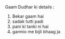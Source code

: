Gaam Dudhar ki details :

1. Bekar gaam hai
2. sadak tutti padi
3. pani ki tanki ni hai
4. garmio me bijli bhaag ja